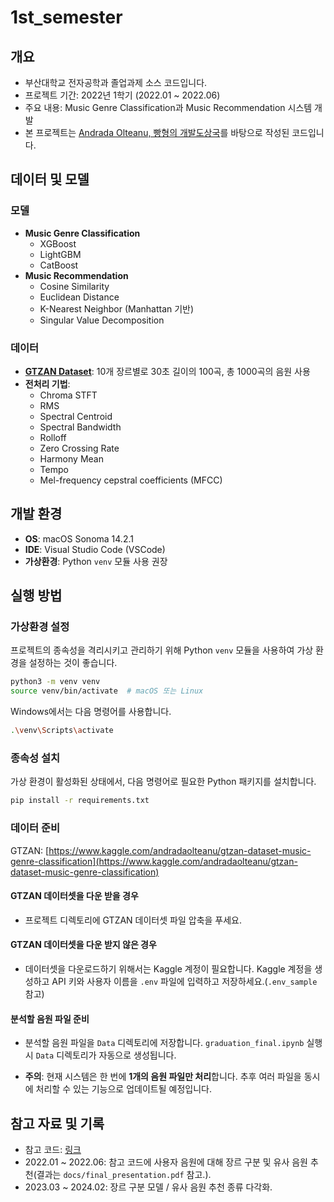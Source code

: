 # 1st_semester

## 개요
- 부산대학교 전자공학과 졸업과제 소스 코드입니다.
- 프로젝트 기간: 2022년 1학기 (2022.01 ~ 2022.06)
- 주요 내용: Music Genre Classification과 Music Recommendation 시스템 개발
- 본 프로젝트는 [Andrada Olteanu, 빵형의 개발도상국](https://www.kaggle.com/code/andradaolteanu/work-w-audio-data-visualise-classify-recommend/notebook)를 바탕으로 작성된 코드입니다.

## 데이터 및 모델
### 모델
- **Music Genre Classification**
    - XGBoost
    - LightGBM
    - CatBoost
- **Music Recommendation**
    - Cosine Similarity
    - Euclidean Distance
    - K-Nearest Neighbor (Manhattan 기반)
    - Singular Value Decomposition

### 데이터
- [**GTZAN Dataset**](https://www.kaggle.com/andradaolteanu/gtzan-dataset-music-genre-classification): 10개 장르별로 30초 길이의 100곡, 총 1000곡의 음원 사용
- **전처리 기법**:
    - Chroma STFT
    - RMS
    - Spectral Centroid
    - Spectral Bandwidth
    - Rolloff
    - Zero Crossing Rate
    - Harmony Mean
    - Tempo
    - Mel-frequency cepstral coefficients (MFCC)

## 개발 환경
- **OS**: macOS Sonoma 14.2.1
- **IDE**: Visual Studio Code (VSCode)
- **가상환경**: Python `venv` 모듈 사용 권장

## 실행 방법

### 가상환경 설정

프로젝트의 종속성을 격리시키고 관리하기 위해 Python `venv` 모듈을 사용하여 가상 환경을 설정하는 것이 좋습니다.

```bash
python3 -m venv venv
source venv/bin/activate  # macOS 또는 Linux
```

Windows에서는 다음 명령어를 사용합니다.

```bash
.\venv\Scripts\activate
```

### 종속성 설치

가상 환경이 활성화된 상태에서, 다음 명령어로 필요한 Python 패키지를 설치합니다.

```bash
pip install -r requirements.txt
```

### 데이터 준비

GTZAN: [https://www.kaggle.com/andradaolteanu/gtzan-dataset-music-genre-classification](https://www.kaggle.com/andradaolteanu/gtzan-dataset-music-genre-classification)

#### GTZAN 데이터셋을 다운 받을 경우

- 프로젝트 디렉토리에 GTZAN 데이터셋 파일 압축을 푸세요.

#### GTZAN 데이터셋을 다운 받지 않은 경우

- 데이터셋을 다운로드하기 위해서는 Kaggle 계정이 필요합니다. Kaggle 계정을 생성하고 API 키와 사용자 이름을 `.env` 파일에 입력하고 저장하세요.(`.env_sample` 참고)


#### 분석할 음원 파일 준비

- 분석할 음원 파일을 `Data` 디렉토리에 저장합니다. `graduation_final.ipynb` 실행 시 `Data` 디렉토리가 자동으로 생성됩니다.

- **주의**: 현재 시스템은 한 번에 **1개의 음원 파일만 처리**합니다. 추후 여러 파일을 동시에 처리할 수 있는 기능으로 업데이트될 예정입니다.

## 참고 자료 및 기록

- 참고 코드: [링크](https://www.kaggle.com/code/andradaolteanu/work-w-audio-data-visualise-classify-recommend/notebook)
- 2022.01 ~ 2022.06: 참고 코드에 사용자 음원에 대해 장르 구분 및 유사 음원 추천(결과는 `docs/final_presentation.pdf` 참고.).
- 2023.03 ~ 2024.02: 장르 구분 모델 / 유사 음원 추천 종류 다각화.

